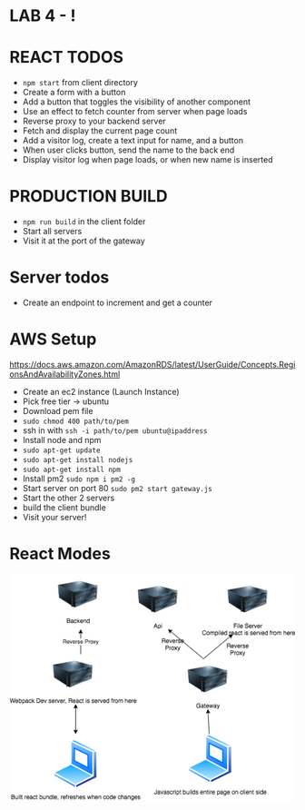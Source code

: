 # LAB 4 - !
# REACT TODOS
- `npm start` from client directory 
- Create a form with a button
- Add a button that toggles the visibility of another component
- Use an effect to fetch counter from server when page loads
- Reverse proxy to your backend server
- Fetch and display the current page count
- Add a visitor log, create a text input for name, and a button
- When user clicks button, send the name to the back end
- Display visitor log when page loads, or when new name is inserted

# PRODUCTION BUILD
- `npm run build` in the client folder
- Start all servers
- Visit it at the port of the gateway

# Server todos
- Create an endpoint to increment and get a counter

# AWS Setup
https://docs.aws.amazon.com/AmazonRDS/latest/UserGuide/Concepts.RegionsAndAvailabilityZones.html

- Create an ec2 instance (Launch Instance)
- Pick free tier -> ubuntu
- Download pem file
- `sudo chmod 400 path/to/pem`
- ssh in with `ssh -i path/to/pem ubuntu@ipaddress`
- Install node and npm
- `sudo apt-get update`
- `sudo apt-get install nodejs`
- `sudo apt-get install npm`
- Install pm2 `sudo npm i pm2 -g`
- Start server on port 80 `sudo pm2 start gateway.js` 
- Start the other 2 servers
- build the client bundle
- Visit your server!

# React Modes
![proxy](ReactProxies.png)